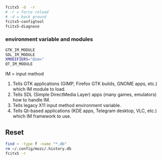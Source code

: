 ```bash
fcitx5 -d  -r
# -r = force reload
# -d = back ground
fcitx5-configtool
fcitx5-diagnose
```

### environment variable and modules
```bash
GTK_IM_MODULE
SDL_IM_MODULE
XMODIFIERS="@im="
QT_IM_MODULE
```
IM = input method

1. Tells GTK applications (GIMP, Firefox GTK builds, GNOME apps, etc.) which IM module to load.
2. Tells SDL (Simple DirectMedia Layer) apps (many games, emulators) how to handle IM.
3. Tells legacy X11 input method environment variable.
4. Tells Qt-based applications (KDE apps, Telegram desktop, VLC, etc.) which IM framework to use.


## Reset
```bash
find ~ -type f -name "*.db"
rm ~/.config/mozc/.history.db
fcitx5 -r 
```